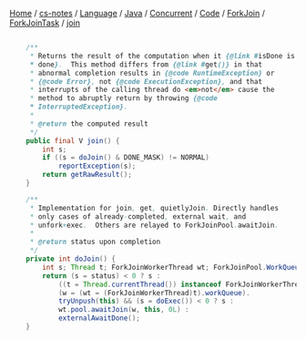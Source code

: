 [Home](https://mengxianbin.github.io) /
[cs-notes](https://mengxianbin.github.io/cs-notes/site) /
[Language](https://mengxianbin.github.io/cs-notes/site/Language) /
[Java](https://mengxianbin.github.io/cs-notes/site/Language/Java) /
[Concurrent](https://mengxianbin.github.io/cs-notes/site/Language/Java/Concurrent) /
[Code](https://mengxianbin.github.io/cs-notes/site/Language/Java/Concurrent/Code) /
[ForkJoin](https://mengxianbin.github.io/cs-notes/site/Language/Java/Concurrent/Code/ForkJoin) /
[ForkJoinTask](https://mengxianbin.github.io/cs-notes/site/Language/Java/Concurrent/Code/ForkJoin/ForkJoinTask) /
[join](https://mengxianbin.github.io/cs-notes/site/Language/Java/Concurrent/Code/ForkJoin/ForkJoinTask/join)

```java

    /**
     * Returns the result of the computation when it {@link #isDone is
     * done}.  This method differs from {@link #get()} in that
     * abnormal completion results in {@code RuntimeException} or
     * {@code Error}, not {@code ExecutionException}, and that
     * interrupts of the calling thread do <em>not</em> cause the
     * method to abruptly return by throwing {@code
     * InterruptedException}.
     *
     * @return the computed result
     */
    public final V join() {
        int s;
        if ((s = doJoin() & DONE_MASK) != NORMAL)
            reportException(s);
        return getRawResult();
    }
```

```java
    /**
     * Implementation for join, get, quietlyJoin. Directly handles
     * only cases of already-completed, external wait, and
     * unfork+exec.  Others are relayed to ForkJoinPool.awaitJoin.
     *
     * @return status upon completion
     */
    private int doJoin() {
        int s; Thread t; ForkJoinWorkerThread wt; ForkJoinPool.WorkQueue w;
        return (s = status) < 0 ? s :
            ((t = Thread.currentThread()) instanceof ForkJoinWorkerThread) ?
            (w = (wt = (ForkJoinWorkerThread)t).workQueue).
            tryUnpush(this) && (s = doExec()) < 0 ? s :
            wt.pool.awaitJoin(w, this, 0L) :
            externalAwaitDone();
    }
```
